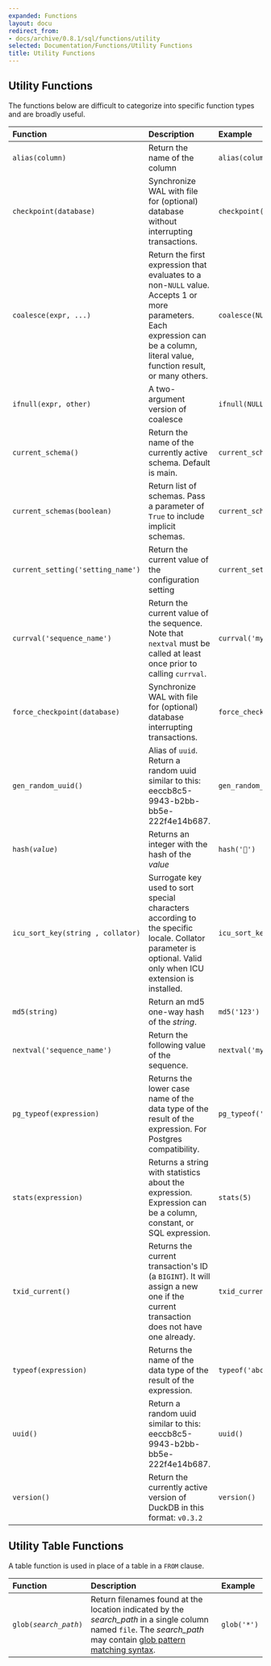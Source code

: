 ```yaml
---
expanded: Functions
layout: docu
redirect_from:
- docs/archive/0.8.1/sql/functions/utility
selected: Documentation/Functions/Utility Functions
title: Utility Functions
---
```


## Utility Functions
The functions below are difficult to categorize into specific function types and are broadly useful. 

| Function                          | Description                                                                                                                                                                      | Example                                | Result                                |
|:----------------------------------|:---------------------------------------------------------------------------------------------------------------------------------------------------------------------------------|:---------------------------------------|:--------------------------------------|
| `alias(column)`                   | Return the name of the column                                                                                                                                                    | `alias(column1)`                       | `'column1'`                           |
| `checkpoint(database)`            | Synchronize WAL with file for (optional) database without interrupting transactions.                                                                                             | `checkpoint(my_db)`                    | success boolean                       |
| `coalesce(expr, ...)`             | Return the first expression that evaluates to a non-`NULL` value. Accepts 1 or more parameters. Each expression can be a column, literal value, function result, or many others. | `coalesce(NULL,NULL,'default_string')` | `'default_string'`                    |
| `ifnull(expr, other)`             | A two-argument version of coalesce                                                                                                                                               | `ifnull(NULL,'default_string')` | `'default_string'`                    |
| `current_schema()`                | Return the name of the currently active schema. Default is main.                                                                                                                 | `current_schema()`                     | `'main'`                              |
| `current_schemas(boolean)`        | Return list of schemas. Pass a parameter of `True` to include implicit schemas.                                                                                                  | `current_schemas(true)`                | `['temp', 'main', 'pg_catalog']`      |
| `current_setting('setting_name')` | Return the current value of the configuration setting                                                                                                                            | `current_setting('access_mode')`       | `'automatic'`                         |
| `currval('sequence_name')`        | Return the current value of the sequence. Note that `nextval` must be called at least once prior to calling `currval`.                                                           | `currval('my_sequence_name')`          | `1`                                   |
| `force_checkpoint(database)`      | Synchronize WAL with file for (optional) database interrupting transactions.                                                                                           | `force_checkpoint(my_db)`              | success boolean                       |
| `gen_random_uuid()`               | Alias of `uuid`. Return a random uuid similar to this: eeccb8c5-9943-b2bb-bb5e-222f4e14b687.                                                                                     | `gen_random_uuid()`                    | various                               |
| `hash(`*`value`*`)`               | Returns an integer with the hash of the *value*                                                                                                                                  | `hash('🦆')`                           | `2595805878642663834`                 |
| `icu_sort_key(string , collator)` | Surrogate key used to sort special characters according to the specific locale. Collator parameter is optional. Valid only when ICU extension is installed.                      | `icu_sort_key('ö','DE')`               | 460145960106                          |
| `md5(string)`                     | Return an md5 one-way hash of the *string*.                                                                                                                                      | `md5('123')`                           | `'202cb962ac59075b964b07152d234b70'`  |
| `nextval('sequence_name')`        | Return the following value of the sequence.                                                                                                                                      | `nextval('my_sequence_name')`          | `2`                                   |
| `pg_typeof(expression)`           | Returns the lower case name of the data type of the result of the expression. For Postgres compatibility.                                                                        | `pg_typeof('abc')`                     | `'varchar'`                           |
| `stats(expression)`               | Returns a string with statistics about the expression. Expression can be a column, constant, or SQL expression.                                                                  | `stats(5)`                             | `'[Min: 5, Max: 5][Has Null: false]'` |
| `txid_current()`                  | Returns the current transaction's ID (a `BIGINT`). It will assign a new one if the current transaction does not have one already.                                                | `txid_current()`                       | various                               |
| `typeof(expression)`              | Returns the name of the data type of the result of the expression.                                                                                                               | `typeof('abc')`                        | `'VARCHAR'`                           |
| `uuid()`                          | Return a random uuid similar to this: eeccb8c5-9943-b2bb-bb5e-222f4e14b687.                                                                                                      | `uuid()`                               | various                               |
| `version()`                       | Return the currently active version of DuckDB in this format: `v0.3.2`                                                                                                           | `version()`                            | various                               |

## Utility Table Functions
A table function is used in place of a table in a `FROM` clause.

| Function | Description | Example |
|:---|:---|:---|
| `glob(`*`search_path`*`)` | Return filenames found at the location indicated by the *search_path* in a single column named `file`. The *search_path* may contain [glob pattern matching syntax](./patternmatching). | `glob('*')` |